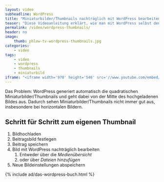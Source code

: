 ```yaml
---
layout: video
subheadline: WordPress
title: "Miniaturbilder/Thumbnails nachträglich mit WordPress bearbeiten"
teaser: "Diese Videoanleitung erklärt, wie man mit WordPress selbst den Ausschnitt bestimmt und ein neues Miniaturbild bzw. einen Thumbnail erstellt."
permalink: /video/wordpress-thumbnails/
header: no
image:
    thumb: phlow-tv-wordpress-thumbnails.jpg
categories:
    - video
tags:
    - video
    - wordpress
    - thumbnails
    - miniaturbild
iframe: "<iframe width='970' height='546' src='//www.youtube.com/embed/8n6j7oqYF7c' frameborder='0' allowfullscreen></iframe>"
---
```

Das Problem: WordPress generiert automatisch die quadratischen Miniaturbilder/Thumbnails und geht dabei von der Mitte des hochgeladenen Bildes aus. Dadurch sehen Miniaturbilder/Thumbnails nicht immer gut aus, insbesondere bei horizontalen Bildern. 

## Schritt für Schritt zum eigenen Thumbnail

1. Bildhochladen
2. Beitragsbild festlegen
3. Beitrag speichern
4. Bild mit WordPress nachträglich bearbeiten
    1. Entweder über die *Medienübersicht*
    2. oder über *Dateien hinzufügen*
5. Neue Bildeinstellungen abspeichern


{% include ad/das-wordpress-buch.html %}
